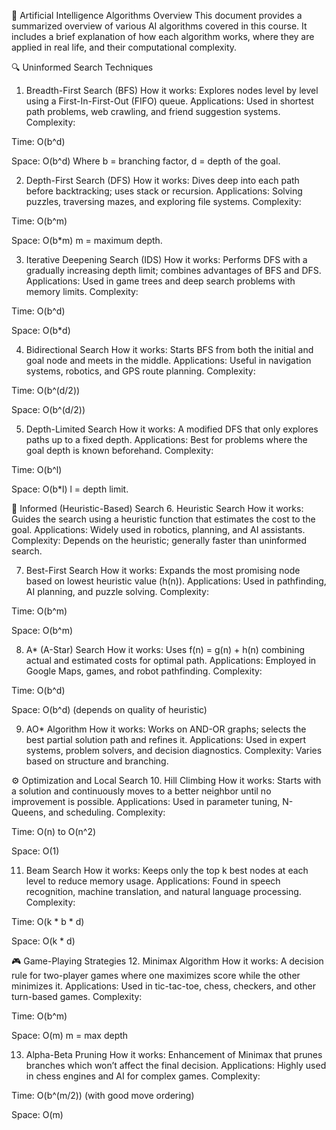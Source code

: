 
🌟 Artificial Intelligence Algorithms Overview
This document provides a summarized overview of various AI algorithms covered in this course. It includes a brief explanation of how each algorithm works, where they are applied in real life, and their computational complexity.

🔍 Uninformed Search Techniques
1. Breadth-First Search (BFS)
How it works:
Explores nodes level by level using a First-In-First-Out (FIFO) queue.
Applications:
Used in shortest path problems, web crawling, and friend suggestion systems.
Complexity:

Time: O(b^d)

Space: O(b^d)
Where b = branching factor, d = depth of the goal.

2. Depth-First Search (DFS)
How it works:
Dives deep into each path before backtracking; uses stack or recursion.
Applications:
Solving puzzles, traversing mazes, and exploring file systems.
Complexity:

Time: O(b^m)

Space: O(b*m)
m = maximum depth.

3. Iterative Deepening Search (IDS)
How it works:
Performs DFS with a gradually increasing depth limit; combines advantages of BFS and DFS.
Applications:
Used in game trees and deep search problems with memory limits.
Complexity:

Time: O(b^d)

Space: O(b*d)

4. Bidirectional Search
How it works:
Starts BFS from both the initial and goal node and meets in the middle.
Applications:
Useful in navigation systems, robotics, and GPS route planning.
Complexity:

Time: O(b^(d/2))

Space: O(b^(d/2))

5. Depth-Limited Search
How it works:
A modified DFS that only explores paths up to a fixed depth.
Applications:
Best for problems where the goal depth is known beforehand.
Complexity:

Time: O(b^l)

Space: O(b*l)
l = depth limit.

🧠 Informed (Heuristic-Based) Search
6. Heuristic Search
How it works:
Guides the search using a heuristic function that estimates the cost to the goal.
Applications:
Widely used in robotics, planning, and AI assistants.
Complexity:
Depends on the heuristic; generally faster than uninformed search.

7. Best-First Search
How it works:
Expands the most promising node based on lowest heuristic value (h(n)).
Applications:
Used in pathfinding, AI planning, and puzzle solving.
Complexity:

Time: O(b^m)

Space: O(b^m)

8. A* (A-Star) Search
How it works:
Uses f(n) = g(n) + h(n) combining actual and estimated costs for optimal path.
Applications:
Employed in Google Maps, games, and robot pathfinding.
Complexity:

Time: O(b^d)

Space: O(b^d)
(depends on quality of heuristic)

9. AO* Algorithm
How it works:
Works on AND-OR graphs; selects the best partial solution path and refines it.
Applications:
Used in expert systems, problem solvers, and decision diagnostics.
Complexity:
Varies based on structure and branching.

⚙️ Optimization and Local Search
10. Hill Climbing
How it works:
Starts with a solution and continuously moves to a better neighbor until no improvement is possible.
Applications:
Used in parameter tuning, N-Queens, and scheduling.
Complexity:

Time: O(n) to O(n^2)

Space: O(1)

11. Beam Search
How it works:
Keeps only the top k best nodes at each level to reduce memory usage.
Applications:
Found in speech recognition, machine translation, and natural language processing.
Complexity:

Time: O(k * b * d)

Space: O(k * d)

🎮 Game-Playing Strategies
12. Minimax Algorithm
How it works:
A decision rule for two-player games where one maximizes score while the other minimizes it.
Applications:
Used in tic-tac-toe, chess, checkers, and other turn-based games.
Complexity:

Time: O(b^m)

Space: O(m)
m = max depth

13. Alpha-Beta Pruning
How it works:
Enhancement of Minimax that prunes branches which won’t affect the final decision.
Applications:
Highly used in chess engines and AI for complex games.
Complexity:

Time: O(b^(m/2)) (with good move ordering)

Space: O(m)
